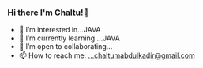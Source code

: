 ### Hi there I'm Chaltu!👋
- 👀 I’m interested in...JAVA
- 🌱 I’m currently learning ...JAVA
- 💞 I’m open to collaborating...
- 📫 How to reach me: ...chaltumabdulkadir@gmail.com

